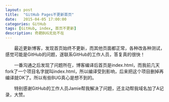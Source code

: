 ```yaml
---
layout: post
title:  "GitHub Pages不更新首页"
date:   2015-04-05 17:00:00
categories: GitHub
tags: [GitHub, index, 首页不更新]
description: 奇葩BUG无处不在
---
```


&emsp;&emsp;最近更新博客，发现首页始终不更新，而其他页面都正常，各种改各种测试，感觉可能是GitHub的问题，遂联系GitHub的工作人员，答复真的很快！  

<!--more-->

&emsp;&emsp;一番沟通之后发现了问题所在，博客编译后首页是index.html，而我前几天fork了一个项目名字就叫index.html，所以编译受到影响，后来把这个项目删掉再编译就OK了。所以有些BUG真心是想不到的。

&emsp;&emsp;特别感谢GitHub的工作人员Jamie帮我解决了问题，还主动帮我域名加了A记录，大赞。
